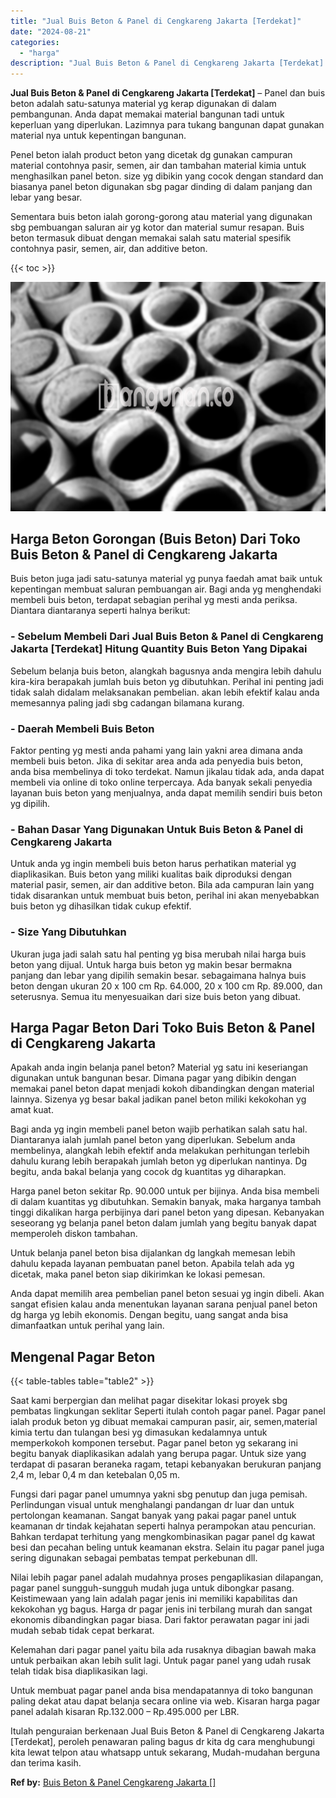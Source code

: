 ```yaml
---
title: "Jual Buis Beton & Panel di Cengkareng Jakarta [Terdekat]"
date: "2024-08-21"
categories: 
  - "harga"
description: "Jual Buis Beton & Panel di Cengkareng Jakarta [Terdekat]. Itulah penguraian berkenaan Jual Buis Beton & Panel di Cengkareng Jakarta [Terdekat], peroleh pen..."
---
```


**Jual Buis Beton & Panel di Cengkareng Jakarta \[Terdekat\]** – Panel dan buis beton adalah satu-satunya material yg kerap digunakan di dalam pembangunan. Anda dapat memakai material bangunan tadi untuk keperluan yang diperlukan. Lazimnya para tukang bangunan dapat gunakan material nya untuk kepentingan bangunan.

Penel beton ialah product beton yang dicetak dg gunakan campuran material contohnya pasir, semen, air dan tambahan material kimia untuk menghasilkan panel beton. size yg dibikin yang cocok dengan standard dan biasanya panel beton digunakan sbg pagar dinding di dalam panjang dan lebar yang besar.

Sementara buis beton ialah gorong-gorong atau material yang digunakan sbg pembuangan saluran air yg kotor dan material sumur resapan. Buis beton termasuk dibuat dengan memakai salah satu material spesifik contohnya pasir, semen, air, dan additive beton.

{{< toc >}}

![Jual Buis Beton & Panel di Cengkareng Jakarta [Terdekat]](/images/jual-panel-buis-beton-murah-10.png)

## Harga Beton Gorongan (Buis Beton) Dari Toko Buis Beton & Panel di Cengkareng Jakarta

Buis beton juga jadi satu-satunya material yg punya faedah amat baik untuk kepentingan membuat saluran pembuangan air. Bagi anda yg menghendaki membeli buis beton, terdapat sebagian perihal yg mesti anda periksa. Diantara diantaranya seperti halnya berikut:

### \- Sebelum Membeli Dari Jual Buis Beton & Panel di Cengkareng Jakarta \[Terdekat\] Hitung Quantity Buis Beton Yang Dipakai

Sebelum belanja buis beton, alangkah bagusnya anda mengira lebih dahulu kira-kira berapakah jumlah buis beton yg dibutuhkan. Perihal ini penting jadi tidak salah didalam melaksanakan pembelian. akan lebih efektif kalau anda memesannya paling jadi sbg cadangan bilamana kurang.

### \- Daerah Membeli Buis Beton

Faktor penting yg mesti anda pahami yang lain yakni area dimana anda membeli buis beton. Jika di sekitar area anda ada penyedia buis beton, anda bisa membelinya di toko terdekat. Namun jikalau tidak ada, anda dapat membeli via online di toko online terpercaya. Ada banyak sekali penyedia layanan buis beton yang menjualnya, anda dapat memilih sendiri buis beton yg dipilih.

### \- Bahan Dasar Yang Digunakan Untuk Buis Beton & Panel di Cengkareng Jakarta

Untuk anda yg ingin membeli buis beton harus perhatikan material yg diaplikasikan. Buis beton yang miliki kualitas baik diproduksi dengan material pasir, semen, air dan additive beton. Bila ada campuran lain yang tidak disarankan untuk membuat buis beton, perihal ini akan menyebabkan buis beton yg dihasilkan tidak cukup efektif.

### \- Size Yang Dibutuhkan

Ukuran juga jadi salah satu hal penting yg bisa merubah nilai harga buis beton yang dijual. Untuk harga buis beton yg makin besar bermakna panjang dan lebar yang dipilih semakin besar. sebagaimana halnya buis beton dengan ukuran 20 x 100 cm Rp. 64.000, 20 x 100 cm Rp. 89.000, dan seterusnya. Semua itu menyesuaikan dari size buis beton yang dibuat.

## Harga Pagar Beton Dari Toko Buis Beton & Panel di Cengkareng Jakarta

Apakah anda ingin belanja panel beton? Material yg satu ini keseriangan digunakan untuk bangunan besar. Dimana pagar yang dibikin dengan memakai panel beton dapat menjadi kokoh dibandingkan dengan material lainnya. Sizenya yg besar bakal jadikan panel beton miliki kekokohan yg amat kuat.

Bagi anda yg ingin membeli panel beton wajib perhatikan salah satu hal. Diantaranya ialah jumlah panel beton yang diperlukan. Sebelum anda membelinya, alangkah lebih efektif anda melakukan perhitungan terlebih dahulu kurang lebih berapakah jumlah beton yg diperlukan nantinya. Dg begitu, anda bakal belanja yang cocok dg kuantitas yg diharapkan.

Harga panel beton sekitar Rp. 90.000 untuk per bijinya. Anda bisa membeli di dalam kuantitas yg dibutuhkan. Semakin banyak, maka harganya tambah tinggi dikalikan harga perbijinya dari panel beton yang dipesan. Kebanyakan seseorang yg belanja panel beton dalam jumlah yang begitu banyak dapat memperoleh diskon tambahan.

Untuk belanja panel beton bisa dijalankan dg langkah memesan lebih dahulu kepada layanan pembuatan panel beton. Apabila telah ada yg dicetak, maka panel beton siap dikirimkan ke lokasi pemesan.

Anda dapat memilih area pembelian panel beton sesuai yg ingin dibeli. Akan sangat efisien kalau anda menentukan layanan sarana penjual panel beton dg harga yg lebih ekonomis. Dengan begitu, uang sangat anda bisa dimanfaatkan untuk perihal yang lain.

## Mengenal Pagar Beton

{{< table-tables table="table2" >}}

Saat kami berpergian dan melihat pagar disekitar lokasi proyek sbg pembatas lingkungan seklitar Seperti itulah contoh pagar panel. Pagar panel ialah produk beton yg dibuat memakai campuran pasir, air, semen,material kimia tertu dan tulangan besi yg dimasukan kedalamnya untuk memperkokoh komponen tersebut. Pagar panel beton yg sekarang ini begitu banyak diaplikasikan adalah yang berupa pagar. Untuk size yang terdapat di pasaran beraneka ragam, tetapi kebanyakan berukuran panjang 2,4 m, lebar 0,4 m dan ketebalan 0,05 m.

Fungsi dari pagar panel umumnya yakni sbg penutup dan juga pemisah. Perlindungan visual untuk menghalangi pandangan dr luar dan untuk pertolongan keamanan. Sangat banyak yang pakai pagar panel untuk keamanan dr tindak kejahatan seperti halnya perampokan atau pencurian. Bahkan terdapat terhitung yang mengkombinasikan pagar panel dg kawat besi dan pecahan beling untuk keamanan ekstra. Selain itu pagar panel juga sering digunakan sebagai pembatas tempat perkebunan dll.

Nilai lebih pagar panel adalah mudahnya proses pengaplikasian dilapangan, pagar panel sungguh-sungguh mudah juga untuk dibongkar pasang. Keistimewaan yang lain adalah pagar jenis ini memiliki kapabilitas dan kekokohan yg bagus. Harga dr pagar jenis ini terbilang murah dan sangat ekonomis dibandingkan pagar biasa. Dari faktor perawatan pagar ini jadi mudah sebab tidak cepat berkarat.

Kelemahan dari pagar panel yaitu bila ada rusaknya dibagian bawah maka untuk perbaikan akan lebih sulit lagi. Untuk pagar panel yang udah rusak telah tidak bisa diaplikasikan lagi.

Untuk membuat pagar panel anda bisa mendapatannya di toko bangunan paling dekat atau dapat belanja secara online via web. Kisaran harga pagar panel adalah kisaran Rp.132.000 – Rp.495.000 per LBR.

Itulah penguraian berkenaan Jual Buis Beton & Panel di Cengkareng Jakarta \[Terdekat\], peroleh penawaran paling bagus dr kita dg cara menghubungi kita lewat telpon atau whatsapp untuk sekarang, Mudah-mudahan berguna dan terima kasih.

**Ref by:** [Buis Beton & Panel Cengkareng Jakarta []](https://id.wikipedia.org/wiki/Buis)
